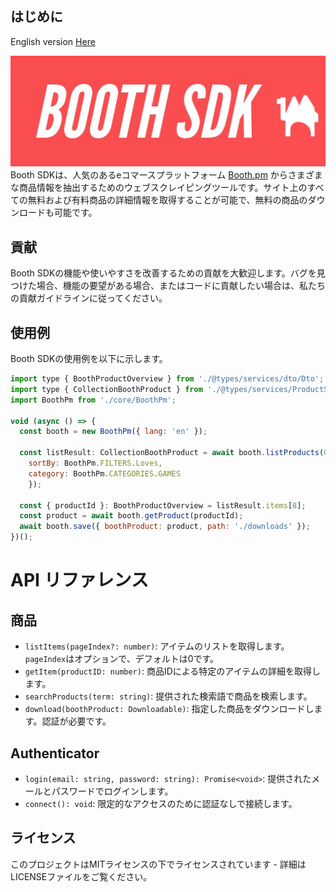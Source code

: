 ## **はじめに**
<p>English version <a href="readme-en.md">Here</a></p>
<img src="banner.jpg">
Booth SDKは、人気のあるeコマースプラットフォーム <a href="https://booth.pm">Booth.pm</a> からさまざまな商品情報を抽出するためのウェブスクレイピングツールです。サイト上のすべての無料および有料商品の詳細情報を取得することが可能で、無料の商品のダウンロードも可能です。

## **貢献**

Booth SDKの機能や使いやすさを改善するための貢献を大歓迎します。バグを見つけた場合、機能の要望がある場合、またはコードに貢献したい場合は、私たちの貢献ガイドラインに従ってください。

## **使用例**

Booth SDKの使用例を以下に示します。

```jsx
import type { BoothProductOverview } from './@types/services/dto/Dto';
import type { CollectionBoothProduct } from './@types/services/ProductService';
import BoothPm from './core/BoothPm';

void (async () => {
  const booth = new BoothPm({ lang: 'en' });

  const listResult: CollectionBoothProduct = await booth.listProducts(0,{ 
    sortBy: BoothPm.FILTERS.Loves, 
    category: BoothPm.CATEGORIES.GAMES 
    });
  
  const { productId }: BoothProductOverview = listResult.items[8];
  const product = await booth.getProduct(productId);
  await booth.save({ boothProduct: product, path: './downloads' });
})();


```
# API リファレンス

## 商品

- `listItems(pageIndex?: number)`: アイテムのリストを取得します。`pageIndex`はオプションで、デフォルトは0です。
- `getItem(productID: number)`: 商品IDによる特定のアイテムの詳細を取得します。
- `searchProducts(term: string)`: 提供された検索語で商品を検索します。
- `download(boothProduct: Downloadable)`: 指定した商品をダウンロードします。認証が必要です。

## Authenticator

- `login(email: string, password: string): Promise<void>`: 提供されたメールとパスワードでログインします。
- `connect(): void`: 限定的なアクセスのために認証なしで接続します。

## **ライセンス**

このプロジェクトはMITライセンスの下でライセンスされています - 詳細はLICENSEファイルをご覧ください。
